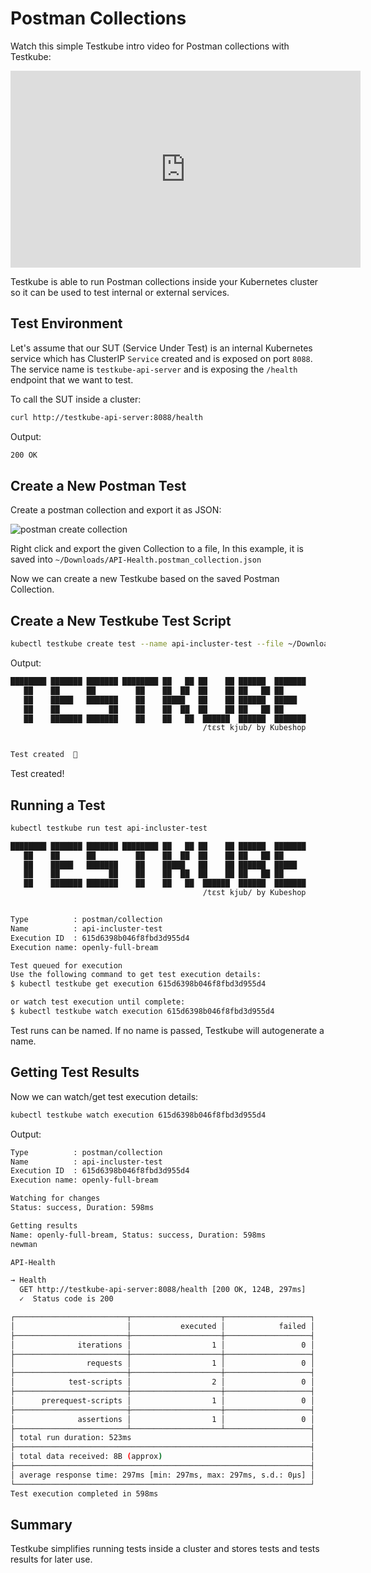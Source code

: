 # Postman Collections

Watch this simple Testkube intro video for Postman collections with Testkube:

<iframe width="560" height="315" src="https://www.youtube.com/embed/rWqlbVvd8Dc" title="YouTube video player" frameborder="0" allow="accelerometer; autoplay; clipboard-write; encrypted-media; gyroscope; picture-in-picture" allowfullscreen>
</iframe>

Testkube is able to run Postman collections inside your Kubernetes cluster so it can be used to test internal or external services.


## **Test Environment**

Let's assume that our SUT (Service Under Test) is an internal Kubernetes service which has
ClusterIP `Service` created and is exposed on port `8088`. The service name is `testkube-api-server`
and is exposing the `/health` endpoint that we want to test.

To call the SUT inside a cluster:

```sh
curl http://testkube-api-server:8088/health
```

Output:

```sh
200 OK
```

## **Create a New Postman Test**

Create a postman collection and export it as JSON:

![postman create collection](img/postman_create_collection.png)

Right click and export the given Collection to a file,
In this example, it is saved into `~/Downloads/API-Health.postman_collection.json`

Now we can create a new Testkube based on the saved Postman Collection.

## **Create a New Testkube Test Script**

```sh
kubectl testkube create test --name api-incluster-test --file ~/Downloads/API-Health.postman_collection.json --type postman/collection
```

Output:

```sh
████████ ███████ ███████ ████████ ██   ██ ██    ██ ██████  ███████
   ██    ██      ██         ██    ██  ██  ██    ██ ██   ██ ██
   ██    █████   ███████    ██    █████   ██    ██ ██████  █████
   ██    ██           ██    ██    ██  ██  ██    ██ ██   ██ ██
   ██    ███████ ███████    ██    ██   ██  ██████  ██████  ███████
                                           /tɛst kjub/ by Kubeshop


Test created  🥇
```

Test created!

## **Running a Test**

```sh
kubectl testkube run test api-incluster-test

████████ ███████ ███████ ████████ ██   ██ ██    ██ ██████  ███████
   ██    ██      ██         ██    ██  ██  ██    ██ ██   ██ ██
   ██    █████   ███████    ██    █████   ██    ██ ██████  █████
   ██    ██           ██    ██    ██  ██  ██    ██ ██   ██ ██
   ██    ███████ ███████    ██    ██   ██  ██████  ██████  ███████
                                           /tɛst kjub/ by Kubeshop


Type          : postman/collection
Name          : api-incluster-test
Execution ID  : 615d6398b046f8fbd3d955d4
Execution name: openly-full-bream

Test queued for execution
Use the following command to get test execution details:
$ kubectl testkube get execution 615d6398b046f8fbd3d955d4

or watch test execution until complete:
$ kubectl testkube watch execution 615d6398b046f8fbd3d955d4

```

Test runs can be named. If no name is passed, Testkube will autogenerate a name.

## **Getting Test Results**

Now we can watch/get test execution details:

```sh
kubectl testkube watch execution 615d6398b046f8fbd3d955d4
```

Output:

```sh
Type          : postman/collection
Name          : api-incluster-test
Execution ID  : 615d6398b046f8fbd3d955d4
Execution name: openly-full-bream

Watching for changes
Status: success, Duration: 598ms

Getting results
Name: openly-full-bream, Status: success, Duration: 598ms
newman

API-Health

→ Health
  GET http://testkube-api-server:8088/health [200 OK, 124B, 297ms]
  ✓  Status code is 200

┌─────────────────────────┬────────────────────┬───────────────────┐
│                         │           executed │            failed │
├─────────────────────────┼────────────────────┼───────────────────┤
│              iterations │                  1 │                 0 │
├─────────────────────────┼────────────────────┼───────────────────┤
│                requests │                  1 │                 0 │
├─────────────────────────┼────────────────────┼───────────────────┤
│            test-scripts │                  2 │                 0 │
├─────────────────────────┼────────────────────┼───────────────────┤
│      prerequest-scripts │                  1 │                 0 │
├─────────────────────────┼────────────────────┼───────────────────┤
│              assertions │                  1 │                 0 │
├─────────────────────────┴────────────────────┴───────────────────┤
│ total run duration: 523ms                                        │
├──────────────────────────────────────────────────────────────────┤
│ total data received: 8B (approx)                                 │
├──────────────────────────────────────────────────────────────────┤
│ average response time: 297ms [min: 297ms, max: 297ms, s.d.: 0µs] │
└──────────────────────────────────────────────────────────────────┘
Test execution completed in 598ms
```

## **Summary**

Testkube simplifies running tests inside a cluster and stores tests and tests results for later use.
